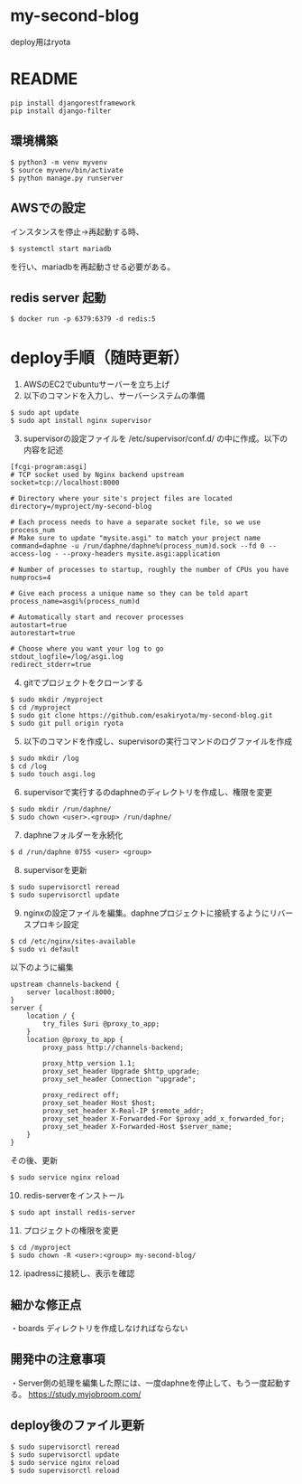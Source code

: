 # my-second-blog
deploy用はryota

# README
```
pip install djangorestframework
pip install django-filter
```

## 環境構築

```
$ python3 -m venv myvenv
$ source myvenv/bin/activate
$ python manage.py runserver
```

## AWSでの設定
インスタンスを停止→再起動する時、
```
$ systemctl start mariadb
```
を行い、mariadbを再起動させる必要がある。


## redis server 起動
```
$ docker run -p 6379:6379 -d redis:5
```

# deploy手順（随時更新）

1. AWSのEC2でubuntuサーバーを立ち上げ
2. 以下のコマンドを入力し、サーバーシステムの準備
```
$ sudo apt update
$ sudo apt install nginx supervisor
```

3. supervisorの設定ファイルを /etc/supervisor/conf.d/ の中に作成。以下の内容を記述
```
[fcgi-program:asgi]
# TCP socket used by Nginx backend upstream
socket=tcp://localhost:8000

# Directory where your site's project files are located
directory=/myproject/my-second-blog

# Each process needs to have a separate socket file, so we use process_num
# Make sure to update "mysite.asgi" to match your project name
command=daphne -u /run/daphne/daphne%(process_num)d.sock --fd 0 --access-log - --proxy-headers mysite.asgi:application

# Number of processes to startup, roughly the number of CPUs you have
numprocs=4

# Give each process a unique name so they can be told apart
process_name=asgi%(process_num)d

# Automatically start and recover processes
autostart=true
autorestart=true

# Choose where you want your log to go
stdout_logfile=/log/asgi.log
redirect_stderr=true
```
4. gitでプロジェクトをクローンする
```
$ sudo mkdir /myproject
$ cd /myproject
$ sudo git clone https://github.com/esakiryota/my-second-blog.git
$ sudo git pull origin ryota
```

5. 以下のコマンドを作成し、supervisorの実行コマンドのログファイルを作成
```
$ sudo mkdir /log
$ cd /log
$ sudo touch asgi.log
```

6. supervisorで実行するのdaphneのディレクトリを作成し、権限を変更
```
$ sudo mkdir /run/daphne/
$ sudo chown <user>.<group> /run/daphne/
```

7. daphneフォルダーを永続化
```
$ d /run/daphne 0755 <user> <group>
```

8. supervisorを更新
```
$ sudo supervisorctl reread
$ sudo supervisorctl update
```

9. nginxの設定ファイルを編集。daphneプロジェクトに接続するようにリバースプロキシ設定
```
$ cd /etc/nginx/sites-available
$ sudo vi default
```
以下のように編集
```
upstream channels-backend {
    server localhost:8000;
}
server {
    location / {
        try_files $uri @proxy_to_app;
    }
    location @proxy_to_app {
        proxy_pass http://channels-backend;

        proxy_http_version 1.1;
        proxy_set_header Upgrade $http_upgrade;
        proxy_set_header Connection "upgrade";

        proxy_redirect off;
        proxy_set_header Host $host;
        proxy_set_header X-Real-IP $remote_addr;
        proxy_set_header X-Forwarded-For $proxy_add_x_forwarded_for;
        proxy_set_header X-Forwarded-Host $server_name;
    }
}
```
その後、更新
```
$ sudo service nginx reload
```

10. redis-serverをインストール
```
$ sudo apt install redis-server
```

11. プロジェクトの権限を変更
```
$ cd /myproject
$ sudo chown -R <user>:<group> my-second-blog/
```

12. ipadressに接続し、表示を確認

## 細かな修正点
・boards ディレクトリを作成しなければならない


## 開発中の注意事項
・Server側の処理を編集した際には、一度daphneを停止して、もう一度起動する。
https://study.myjobroom.com/

## deploy後のファイル更新
```
$ sudo supervisorctl reread
$ sudo supervisorctl update
$ sudo service nginx reload
$ sudo supervisorctl reload
```






